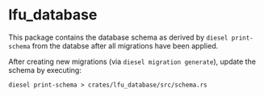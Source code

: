 # lfu_database

This package contains the database schema as derived by `diesel print-schema` from the databse after all migrations have been applied.

After creating new migrations (via `diesel migration generate`), update the schema by executing:
```
diesel print-schema > crates/lfu_database/src/schema.rs
```

